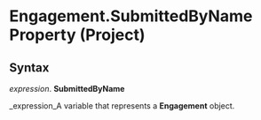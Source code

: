 
# Engagement.SubmittedByName Property (Project)

## Syntax

 _expression_. **SubmittedByName**

 _expression_A variable that represents a  **Engagement** object.

